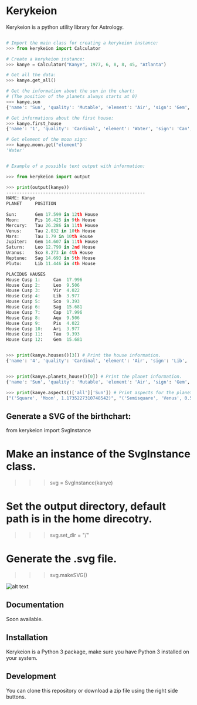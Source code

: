 # Kerykeion

Kerykeion is a python utility library for Astrology.


```python

# Import the main class for creating a kerykeion instance:
>>> from kerykeion import Calculator

# Create a kerykeion instance:
>>> kanye = Calculator("Kanye", 1977, 6, 8, 8, 45, "Atlanta")

# Get all the data:
>>> kanye.get_all()

# Get the information about the sun in the chart:
# (The position of the planets always starts at 0)
>>> kanye.sun
{'name': 'Sun', 'quality': 'Mutable', 'element': 'Air', 'sign': 'Gem', 'sign_num': 2, 'pos': 17.598992059774275, 'abs_pos': 77.59899205977428, 'emoji': '♊️', 'house': '12th House', 'retrograde': False}

# Get informations about the first house:
>>> kanye.first_house
{'name': '1', 'quality': 'Cardinal', 'element': 'Water', 'sign': 'Can', 'sign_num': 3, 'pos': 17.995779673209114, 'abs_pos': 107.99577967320911, 'emoji': '♋️'}

# Get element of the moon sign:
>>> kanye.moon.get("element")
'Water'


# Example of a possible text output with information:

>>> from kerykeion import output

>>> print(output(kanye))
-----------------------------------------------------
NAME: Kanye
PLANET     POSITION
                      
Sun:       Gem 17.599 in 12th House
Moon:      Pis 16.425 in 9th House
Mercury:   Tau 26.286 in 11th House
Venus:     Tau 2.032 in 10th House
Mars:      Tau 1.79 in 10th House
Jupiter:   Gem 14.607 in 11th House
Saturn:    Leo 12.799 in 2nd House
Uranus:    Sco 8.273 in 4th House
Neptune:   Sag 14.693 in 5th House
Pluto:     Lib 11.446 in 4th House

PLACIDUS HAUSES
House Cusp 1:     Can  17.996
House Cusp 2:     Leo  9.506
House Cusp 3:     Vir  4.022
House Cusp 4:     Lib  3.977
House Cusp 5:     Sco  9.393
House Cusp 6:     Sag  15.681
House Cusp 7:     Cap  17.996
House Cusp 8:     Aqu  9.506
House Cusp 9:     Pis  4.022
House Cusp 10:    Ari  3.977
House Cusp 11:    Tau  9.393
House Cusp 12:    Gem  15.681


>>> print(kanye.houses()[3]) # Print the house information.
{'name': '4', 'quality': 'Cardinal', 'element': 'Air', 'sign': 'Lib', 'pos': 3.9766709280539203, 'abs_pos': 183.97667092805392, 'emoji': '♎️'}


>>> print(kanye.planets_house()[0]) # Print the planet information.
{'name': 'Sun', 'quality': 'Mutable', 'element': 'Air', 'sign': 'Gem', 'pos': 17.598990175203994, 'abs_pos': 77.598990175204, 'emoji': '♊️', 'house': '12th House'}

>>> print(kanye.aspects()['all']['Sun']) # Print aspects for the planet.
["('Square', 'Moon', 1.1735227310748542)", "('Semisquare', 'Venus', 0.5668097396966303)", "('Semisquare', 'Mars', 0.8092756679079827)", "('Conjuction', 'Jupiter', 2.992099853982751)", "('Oposition', 'Neptune', -2.906233250740513)", "('Trigon', 'Pluto', -6.153155598911468)", "('Conjuction', 'Juno', 0.0)", "('Semisextil', '1', 0.39678949800406826)", "('Oposition', '6', -1.917784119528534)", "('Quincunx', '7', -0.39678949800406826)", "('Conjuction', '12', 1.917784119528534)"]


```


## Generate a SVG of the birthchart:

from kerykeion import SvgInstance

# Make an instance of the SvgInstance class.
>>> svg = SvgInstance(kanye) 

# Set the output directory, default path is in the home direcotry.
>>> svg.set_dir = "/"  

# Generate the .svg file.      
>>> svg.makeSVG()            

![alt text](https://raw.githubusercontent.com/g-battaglia/birthchartSVG/master/birthchartSVG/data/template/sample.svg)

## Documentation

Soon available.


## Installation

Kerykeion is a Python 3 package, make sure you have Python 3 installed on your system. 


## Development

You can clone this repository or download a zip file using the right side buttons. 
